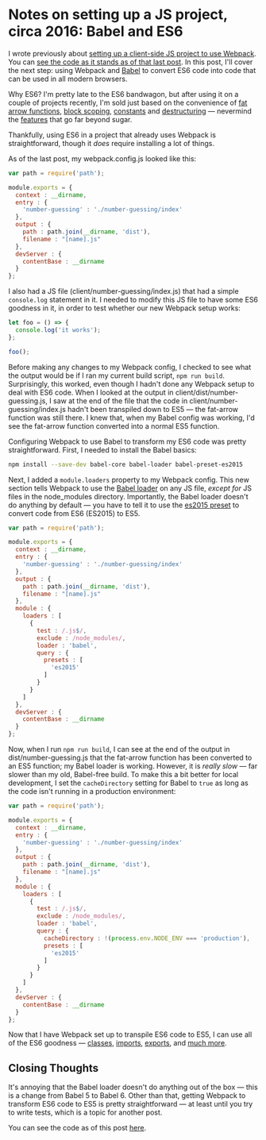 # Notes on setting up a JS project, circa 2016: Babel and ES6

I wrote previously about [setting up a client-side JS project to use Webpack](http://rmurphey.com/blog/2016/01/19/notes-on-setting-up-js-project-2016-webpack). You can [see the code as it stands as of that last post](https://github.com/rmurphey/js-games/tree/503f10cbc144fa73b114a56eb8cf44ab68728758). In this post, I'll cover the next step: using Webpack and [Babel](https://babeljs.io/) to convert ES6 code into code that can be used in all modern browsers.

Why ES6? I'm pretty late to the ES6 bandwagon, but after using it on a couple of projects recently, I'm sold just based on the convenience of [fat arrow functions](https://developer.mozilla.org/en-US/docs/Web/JavaScript/Reference/Functions/Arrow_functions), [block scoping](https://developer.mozilla.org/en-US/docs/Web/JavaScript/Reference/Statements/let), [constants](https://developer.mozilla.org/en-US/docs/Web/JavaScript/Reference/Statements/const) and [destructuring](https://developer.mozilla.org/en-US/docs/Web/JavaScript/Reference/Operators/Destructuring_assignment) — nevermind the [features](https://github.com/lukehoban/es6features) that go far beyond sugar.

Thankfully, using ES6 in a project that already uses Webpack is straightforward, though it *does* require installing a lot of things.

As of the last post, my webpack.config.js looked like this:

```js
var path = require('path');

module.exports = {
  context : __dirname,
  entry : {
    'number-guessing' : './number-guessing/index'
  },
  output : {
    path : path.join(__dirname, 'dist'),
    filename : "[name].js"
  },
  devServer : {
    contentBase : __dirname
  }
};
```

I also had a JS file (client/number-guessing/index.js) that had a simple `console.log` statement in it. I needed to modify this JS file to have some ES6 goodness in it, in order to test whether our new Webpack setup works:

```js
let foo = () => {
  console.log('it works');
};

foo();
```

Before making any changes to my Webpack config, I checked to see what the output would be if I ran my current build script, `npm run build`. Surprisingly, this worked, even though I hadn't done any Webpack setup to deal with ES6 code. When I looked at the output in client/dist/number-guessing.js, I saw at the end of the file that the code in client/number-guessing/index.js hadn't been transpiled down to ES5 — the fat-arrow function was still there. I knew that, when my Babel config was working, I'd see the fat-arrow function converted into a normal ES5 function.

Configuring Webpack to use Babel to transform my ES6 code was pretty straightforward. First, I needed to install the Babel basics:

```sh
npm install --save-dev babel-core babel-loader babel-preset-es2015
```

Next, I added a `module.loaders` property to my Webpack config. This new section tells Webpack to use the [Babel loader](https://github.com/babel/babel-loader) on any JS file, *except for* JS files in the node_modules directory. Importantly, the Babel loader doesn't do anything by default — you have to tell it to use the [es2015 preset](https://babeljs.io/docs/plugins/preset-es2015/) to convert code from ES6 (ES2015) to ES5.

```js
var path = require('path');

module.exports = {
  context : __dirname,
  entry : {
    'number-guessing' : './number-guessing/index'
  },
  output : {
    path : path.join(__dirname, 'dist'),
    filename : "[name].js"
  },
  module : {
    loaders : [
      {
        test : /.js$/,
        exclude : /node_modules/,
        loader : 'babel',
        query : {
          presets : [
            'es2015'
          ]
        }
      }
    ]
  },
  devServer : {
    contentBase : __dirname
  }
};
```

Now, when I run `npm run build`, I can see at the end of the output in dist/number-guessing.js that the fat-arrow function has been converted to an ES5 function; my Babel loader is working. However, it is *really slow* — far slower than my old, Babel-free build. To make this a bit better for local development, I set the `cacheDirectory` setting for Babel to `true` as long as the code isn't running in a production environment:

```js
var path = require('path');

module.exports = {
  context : __dirname,
  entry : {
    'number-guessing' : './number-guessing/index'
  },
  output : {
    path : path.join(__dirname, 'dist'),
    filename : "[name].js"
  },
  module : {
    loaders : [
      {
        test : /.js$/,
        exclude : /node_modules/,
        loader : 'babel',
        query : {
          cacheDirectory : !(process.env.NODE_ENV === 'production'),
          presets : [
            'es2015'
          ]
        }
      }
    ]
  },
  devServer : {
    contentBase : __dirname
  }
};
```

Now that I have Webpack set up to transpile ES6 code to ES5, I can use all of the ES6 goodness — [classes](https://developer.mozilla.org/en-US/docs/Web/JavaScript/Reference/Classes), [imports](https://developer.mozilla.org/en-US/docs/Web/JavaScript/Reference/Statements/import), [exports](https://developer.mozilla.org/en-US/docs/Web/JavaScript/Reference/Statements/export), and [much more](https://github.com/lukehoban/es6features).

## Closing Thoughts

It's annoying that the Babel loader doesn't do anything out of the box — this is a change from Babel 5 to Babel 6. Other than that, getting Webpack to transform ES6 code to ES5 is pretty straightforward — at least until you try to write tests, which is a topic for another post.

You can see the code as of this post [here](https://github.com/rmurphey/js-games/tree/6192eaff86d0d580c5000298f3a79e1ec83485ea).
